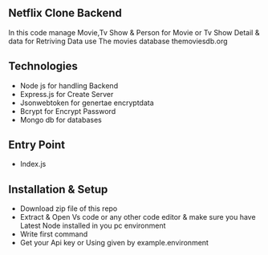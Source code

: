 ## Netflix Clone Backend

In this code manage Movie,Tv Show & Person for Movie or Tv Show Detail & data 
for Retriving Data use The movies database themoviesdb.org


## Technologies

 - Node js for handling Backend
 - Express.js for Create Server
 - Jsonwebtoken for genertae encryptdata
 - Bcrypt for Encrypt Password
 - Mongo db for databases

## Entry Point

 - Index.js


## Installation & Setup
  - Download zip file of this repo
  - Extract & Open Vs code or any other code editor & make sure you have Latest Node installed in you pc environment 
  - Write first command 
        <npm Install>
  - Get your Api key or Using given by example.environment
